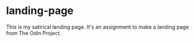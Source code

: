 # landing-page

This is my satirical landing page. It's an assignment to make a landing page from The Odin Project.
